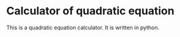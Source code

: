 # Calculator of quadratic equation
This is a quadratic equation calculator. It is written in python.
